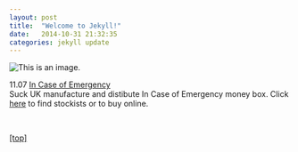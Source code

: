 ```yaml
---
layout: post
title:  "Welcome to Jekyll!"
date:   2014-10-31 21:32:35
categories: jekyll update
---
```

<p><p>

<img src="jpg/suck1.jpg" alt="This is an image." />

<p>11.07 <a class="project-link" href="emergency1.html">In Case of Emergency</a>
<br>Suck UK manufacture and distibute In Case of Emergency money box.  Click <a class="light-grey-link" href="http://www.suck.uk.com/product.php?rangeID=77&rangeNew=1&showBar=1" target="blanc">here</a> to find stockists or to buy online.</p>

<br>
<p><a href="index.html">[top]</a><p>
<br>
